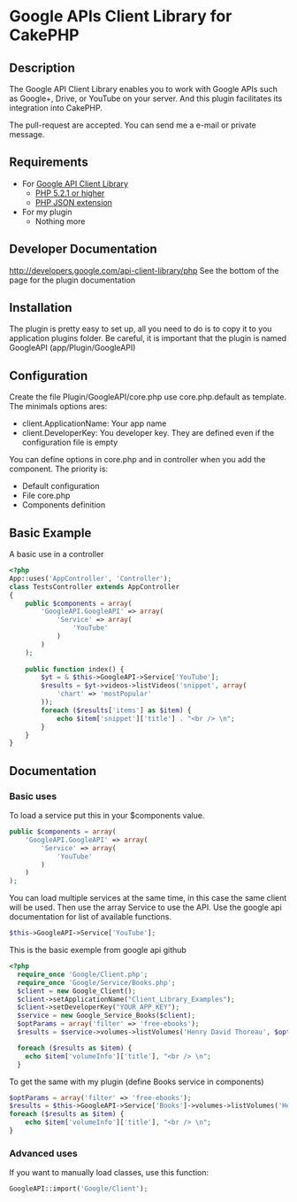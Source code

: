 # Google APIs Client Library for CakePHP #

## Description ##
The Google API Client Library enables you to work with Google APIs such as Google+, Drive, or YouTube on your server. And this plugin facilitates its integration into CakePHP.

The pull-request are accepted.
You can send me a e-mail or private message.

## Requirements ##
* For [Google API Client Library](https://github.com/google/google-api-php-client)
	* [PHP 5.2.1 or higher](http://www.php.net/)
	* [PHP JSON extension](http://php.net/manual/en/book.json.php)
* For my plugin
	* Nothing more

## Developer Documentation ##
http://developers.google.com/api-client-library/php
See the bottom of the page for the plugin documentation

## Installation ##
The plugin is pretty easy to set up, all you need to do is to copy it to you application plugins folder.
Be careful, it is important that the plugin is named GoogleAPI (app/Plugin/GoogleAPI)

## Configuration ##
Create the file Plugin/GoogleAPI/core.php use core.php.default as template.
The minimals options ares:
* client.ApplicationName: Your app name
* client.DeveloperKey: You developer key.
They are defined even if the configuration file is empty

You can define options in core.php and in controller when you add the component.
The priority is:
* Default configuration
* File core.php
* Components definition

## Basic Example ##
A basic use in a controller
```PHP
<?php
App::uses('AppController', 'Controller');
class TestsController extends AppController
{
	public $components = array(
		'GoogleAPI.GoogleAPI' => array(
			'Service' => array(
				'YouTube'
			)
		)
	);
	
	public function index() {
		$yt = & $this->GoogleAPI->Service['YouTube'];
		$results = $yt->videos->listVideos('snippet', array(
			'chart' => 'mostPopular'
		));
		foreach ($results['items'] as $item) {
			echo $item['snippet']['title'] . "<br /> \n";
		}
	}
}
```

## Documentation ##

### Basic uses ###
To load a service put this in your $components value.
```PHP
public $components = array(
	'GoogleAPI.GoogleAPI' => array(
		'Service' => array(
			'YouTube'
		)
	)
);
```
You can load multiple services at the same time, in this case the same client will be used.
Then use the array Service to use the API.
Use the google api documentation for list of available functions.
```PHP
$this->GoogleAPI->Service['YouTube'];
```

This is the basic exemple from google api github
```PHP
<?php
  require_once 'Google/Client.php';
  require_once 'Google/Service/Books.php';
  $client = new Google_Client();
  $client->setApplicationName("Client_Library_Examples");
  $client->setDeveloperKey("YOUR_APP_KEY");
  $service = new Google_Service_Books($client);
  $optParams = array('filter' => 'free-ebooks');
  $results = $service->volumes->listVolumes('Henry David Thoreau', $optParams);

  foreach ($results as $item) {
    echo $item['volumeInfo']['title'], "<br /> \n";
  }
```
To get the same with my plugin (define Books service in components)
```PHP
$optParams = array('filter' => 'free-ebooks');
$results = $this->GoogleAPI->Service['Books']->volumes->listVolumes('Henry David Thoreau', $optParams);
foreach ($results as $item) {
	echo $item['volumeInfo']['title'], "<br /> \n";
}
```


### Advanced uses ###
If you want to manually load classes, use this function:
```PHP
GoogleAPI::import('Google/Client');
```
